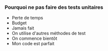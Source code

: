 ### Pourquoi ne pas faire des tests unitaires

- Perte de temps
- Budget
- Jamais fait
- On utilise d'autres méthodes de test
- On commence bientôt
- Mon code est parfait
